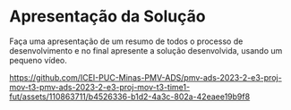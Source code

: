 # Apresentação da Solução

Faça uma apresentação de um resumo de todos o processo de desenvolvimento e no final apresente a solução desenvolvida, usando um pequeno vídeo.


https://github.com/ICEI-PUC-Minas-PMV-ADS/pmv-ads-2023-2-e3-proj-mov-t3-pmv-ads-2023-2-e3-proj-mov-t3-time1-fut/assets/110863711/b4526336-b1d2-4a3c-802a-42eaee19b9f8

